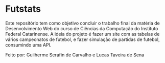 # Futstats

Este repositório tem como objetivo concluir o trabalho final da matéria de Desenvolvimento Web do curso de Ciências da Computação do Instituto Federal Catarinense.
A ideia do projeto é fazer um site com as tabelas de vários campeonatos de futebol, e fazer simulação de partidas de futebol, consumindo uma API.

Feito por: Guilherme Serafin de Carvalho e Lucas Taveira de Sena
